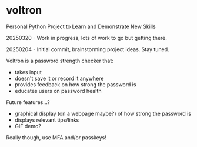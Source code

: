 # voltron
Personal Python Project to Learn and Demonstrate New Skills

20250320 - Work in progress, lots of work to go but getting there.

20250204 - Initial commit, brainstorming project ideas.  Stay tuned.


Voltron is a password strength checker that:
- takes input
- doesn't save it or record it anywhere
- provides feedback on how strong the password is
- educates users on password health

Future features...?
- graphical display (on a webpage maybe?) of how strong the password is
- displays relevant tips/links
- GIF demo?

Really though, use MFA and/or passkeys!

